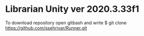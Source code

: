# Librarian Unity ver 2020.3.33f1
To download repository open gitbash and write
$ git clone https://github.com/ssehriyar/Runner.git

